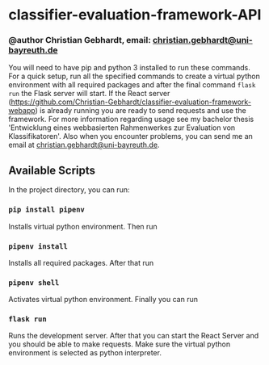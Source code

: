 # classifier-evaluation-framework-API

### @author Christian Gebhardt, email: christian.gebhardt@uni-bayreuth.de

You will need to have pip and python 3 installed to run these commands. For a quick setup, run all the specified commands to create a virtual python environment with all required packages and after the final command `flask run` the Flask server will start. If the React server (https://github.com/Christian-Gebhardt/classifier-evaluation-framework-webapp) is already running you are ready to send requests and use the framework. For more information regarding usage see my bachelor thesis 'Entwicklung eines webbasierten Rahmenwerkes zur Evaluation von Klassifikatoren'. Also when you encounter problems, you can send me an email at christian.gebhardt@uni-bayreuth.de.

## Available Scripts

In the project directory, you can run:

### `pip install pipenv`

Installs virtual python environment. Then run

### `pipenv install`

Installs all required packages. After that run

### `pipenv shell`

Activates virtual python environment. Finally you can run

### `flask run`

Runs the development server. After that you can start the React Server and you should be able to make requests.
Make sure the virtual python environment is selected as python interpreter.
